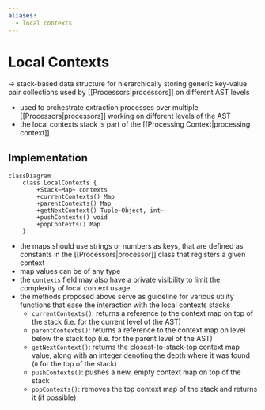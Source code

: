 ```yaml
---
aliases:
  - local contexts
---
```

# Local Contexts
-> stack-based data structure for hierarchically storing generic key-value pair collections used by [[Processors|processors]] on different AST levels
- used to orchestrate extraction processes over multiple [[Processors|processors]] working on different levels of the AST
- the local contexts stack is part of the [[Processing Context|processing context]]

## Implementation
```mermaid
classDiagram
	class LocalContexts {
		+Stack~Map~ contexts
		+currentContexts() Map
		+parentContexts() Map
		+getNextContext() Tuple~Object, int~
		+pushContexts() void
		+popContexts() Map
	}
```
- the maps should use strings or numbers as keys, that are defined as constants in the [[Processors|processor]] class that registers a given context
- map values can be of any type
- the `contexts` field may also have a private visibility to limit the complexity of local context usage
- the methods proposed above serve as guideline for various utility functions that ease the interaction with the local contexts stacks
	- `currentContexts()`: returns a reference to the context map on top of the stack (i.e. for the current level of the AST)
	- `parentContexts()`: returns a reference to the context map on level below the stack top (i.e. for the parent level of the AST)
	- `getNextContext()`: returns the closest-to-stack-top context map value, along with an integer denoting the depth where it was found (`0` for the top of the stack)
	- `pushContexts()`: pushes a new, empty context map on top of the stack
	- `popContexts()`: removes the top context map of the stack and returns it (if possible)